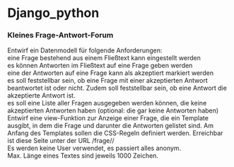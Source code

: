 # Django_python


### Kleines Frage-Antwort-Forum ###

Entwirf ein Datenmodell für folgende Anforderungen:  
  eine Frage bestehend aus einem Fließtext kann eingestellt werden  
  es können Antworten im Fließtext auf eine Frage geben werden  
  eine der Antworten auf eine Frage kann als akzeptiert markiert werden  
  es soll feststellbar sein, ob eine Frage mit einer akzeptierten Antwort beantwortet ist oder nicht. Zudem soll feststellbar sein, ob eine Antwort die akzeptierte Antwort ist.    
  es soll eine Liste aller Fragen ausgegeben werden können, die keine akzeptierten Antworten haben (optional: die gar keine Antworten haben)  
  Entwirf eine view-Funktion zur Anzeige einer Frage, die ein Template ausgibt, in dem die Frage und darunter die Antworten gelistet sind. Am Anfang des Templates sollen die CSS-Regeln definiert werden. Erreichbar ist diese Seite unter der URL /frage/<ID>/  
  Es werden keine User verwendet, es passiert alles anonym.  
  Max. Länge eines Textes sind jeweils 1000 Zeichen.  
